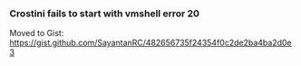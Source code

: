 ### Crostini fails to start with vmshell error 20
Moved to Gist: https://gist.github.com/SayantanRC/482656735f24354f0c2de2ba4ba2d0e3

